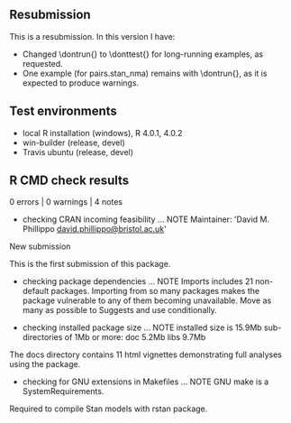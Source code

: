 ## Resubmission
This is a resubmission. In this version I have:

* Changed \dontrun{} to \donttest{} for long-running examples, as requested.
* One example (for pairs.stan_nma) remains with \dontrun{}, as it is expected to
produce warnings.

## Test environments
* local R installation (windows), R 4.0.1, 4.0.2
* win-builder (release, devel)
* Travis ubuntu (release, devel)

## R CMD check results

0 errors | 0 warnings | 4 notes

* checking CRAN incoming feasibility ... NOTE
Maintainer: 'David M. Phillippo <david.phillippo@bristol.ac.uk>'

New submission

This is the first submission of this package.

* checking package dependencies ... NOTE
Imports includes 21 non-default packages.
Importing from so many packages makes the package vulnerable to any of
them becoming unavailable.  Move as many as possible to Suggests and
use conditionally.

* checking installed package size ... NOTE
  installed size is 15.9Mb
  sub-directories of 1Mb or more:
    doc    5.2Mb
    libs   9.7Mb

The docs directory contains 11 html vignettes demonstrating full analyses using
the package.

* checking for GNU extensions in Makefiles ... NOTE
GNU make is a SystemRequirements.

Required to compile Stan models with rstan package.
